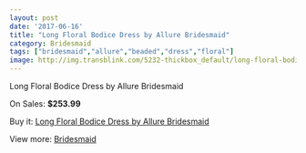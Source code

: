 ```yaml
---
layout: post
date: '2017-06-16'
title: "Long Floral Bodice Dress by Allure Bridesmaid"
category: Bridesmaid
tags: ["bridesmaid","allure","beaded","dress","floral"]
image: http://img.transblink.com/5232-thickbox_default/long-floral-bodice-dress-by-allure-bridesmaid.jpg
---
```

Long Floral Bodice Dress by Allure Bridesmaid

On Sales: **$253.99**
<a href="https://www.transblink.com/en/bridesmaid/1654-long-floral-bodice-dress-by-allure-bridesmaid.html"><amp-img layout="responsive" width="600" height="600" src="//img.transblink.com/5232-thickbox_default/long-floral-bodice-dress-by-allure-bridesmaid.jpg" alt="Long Floral Bodice Dress by Allure Bridesmaid 0" /></a>

Buy it: [Long Floral Bodice Dress by Allure Bridesmaid](https://www.transblink.com/en/bridesmaid/1654-long-floral-bodice-dress-by-allure-bridesmaid.html "Long Floral Bodice Dress by Allure Bridesmaid")

View more: [Bridesmaid](https://www.transblink.com/en/4-bridesmaid "Bridesmaid")